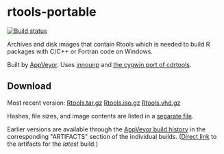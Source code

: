 

rtools-portable
===============
[![Build status](https://ci.appveyor.com/api/projects/status/github/krlmlr/rtools-portable/branch/master-single)](https://ci.appveyor.com/project/krlmlr/r-portable/branch/master-single)

Archives and disk images that contain Rtools which is needed to build R packages with C/C++ or Fortran code on Windows.

Built by [AppVeyor](http://www.appveyor.com/). Uses [innounp](http://innounp.sourceforge.net/) and [the cygwin port of cdrtools](http://www.student.tugraz.at/thomas.plank/index_en.html).

## Download

Most recent version: [Rtools.tar.gz](https://rportable.blob.core.windows.net/r-portable/master/Rtools.tar.gz) [Rtools.iso.gz](https://rportable.blob.core.windows.net/r-portable/master/Rtools.iso.gz) [Rtools.vhd.gz](https://rportable.blob.core.windows.net/r-portable/master/Rtools.vhd.gz)

Hashes, file sizes, and image contents are listed in a [separate file](hash.md).

Earlier versions are available through the [AppVeyor build history](https://ci.appveyor.com/project/krlmlr/r-portable/history) in the corresponding "ARTIFACTS" section of the individual builds.  ([Direct link](https://ci.appveyor.com/project/krlmlr/rtools-portable/build/artifacts) to the artifacts for the *latest* build.)
